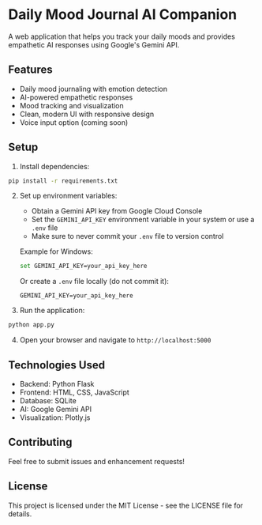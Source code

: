# Daily Mood Journal AI Companion

A web application that helps you track your daily moods and provides empathetic AI responses using Google's Gemini API.

## Features

- Daily mood journaling with emotion detection
- AI-powered empathetic responses
- Mood tracking and visualization
- Clean, modern UI with responsive design
- Voice input option (coming soon)

## Setup

1. Install dependencies:
```bash
pip install -r requirements.txt
```

2. Set up environment variables:
   - Obtain a Gemini API key from Google Cloud Console
   - Set the `GEMINI_API_KEY` environment variable in your system or use a `.env` file
   - Make sure to never commit your `.env` file to version control

   Example for Windows:
   ```bash
   set GEMINI_API_KEY=your_api_key_here
   ```
   
   Or create a `.env` file locally (do not commit it):
   ```
   GEMINI_API_KEY=your_api_key_here
   ```

3. Run the application:
```bash
python app.py
```

4. Open your browser and navigate to `http://localhost:5000`



## Technologies Used

- Backend: Python Flask
- Frontend: HTML, CSS, JavaScript
- Database: SQLite
- AI: Google Gemini API
- Visualization: Plotly.js

## Contributing

Feel free to submit issues and enhancement requests!

## License

This project is licensed under the MIT License - see the LICENSE file for details.
